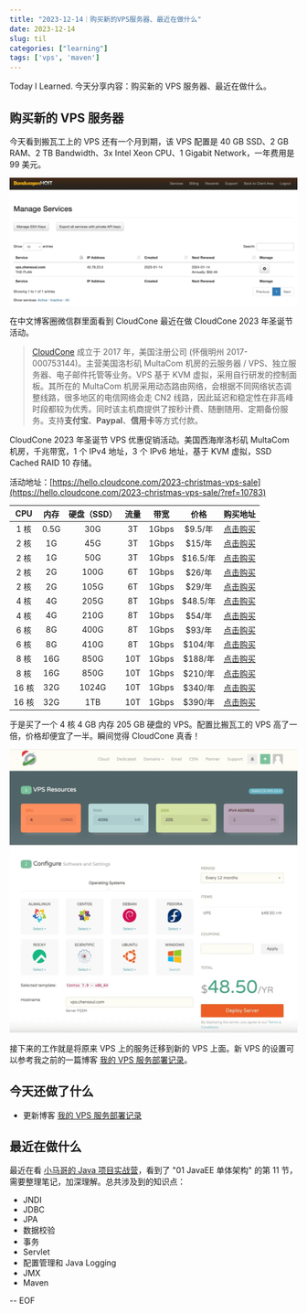 ```yaml
---
title: "2023-12-14｜购买新的VPS服务器、最近在做什么"
date: 2023-12-14
slug: til
categories: ["learning"]
tags: ['vps', 'maven']
---
```


Today I Learned. 今天分享内容：购买新的 VPS 服务器、最近在做什么。

## 购买新的 VPS 服务器

今天看到搬瓦工上的 VPS 还有一个月到期，该 VPS 配置是 40 GB SSD、2 GB RAM、2 TB Bandwidth、3x Intel Xeon CPU、1 Gigabit Network，一年费用是 99 美元。

![bwg-vps-bill-2023](../../../static/images/bwg-vps-bill-2023.webp)

在中文博客圈微信群里面看到 CloudCone 最近在做 CloudCone 2023 年圣诞节活动。

> [CloudCone](https://app.cloudcone.com.cn/?ref=10783) 成立于 2017 年，美国注册公司 (怀俄明州 2017-000753144)。主营美国洛杉矶 MultaCom 机房的云服务器 / VPS、独立服务器、电子邮件托管等业务。VPS 基于 KVM 虚拟，采用自行研发的控制面板。其所在的 MultaCom 机房采用动态路由网络，会根据不同网络状态调整线路，很多地区的电信网络会走 CN2 线路，因此延迟和稳定性在非高峰时段都较为优秀。同时该主机商提供了按秒计费、随删随用、定期备份服务。支持**支付宝**、**Paypal**、**信用卡**等方式付款。

CloudCone 2023 年圣诞节 VPS 优惠促销活动。美国西海岸洛杉矶 MultaCom 机房，千兆带宽，1 个 IPv4 地址，3 个 IPv6 地址，基于 KVM 虚拟，SSD Cached RAID 10 存储。

活动地址：[https://hello.cloudcone.com/2023-christmas-vps-sale](https://hello.cloudcone.com/2023-christmas-vps-sale/?ref=10783)

|  CPU  | 内存 | 硬盘（SSD） | 流量 | 带宽  |   价格   |                                         购买地址                                         |
| :---: | :--: | :---------: | :--: | :---: | :------: | :--------------------------------------------------------------------------------------: |
| 1 核  | 0.5G |     30G     |  3T  | 1Gbps | $9.5/年  | [点击购买](https://app.cloudcone.com.cn/vps/220/create?ref=10783&token=xmas-cs-vps-23-1) |
| 2 核  |  1G  |     45G     |  3T  | 1Gbps |  $15/年  | [点击购买](https://app.cloudcone.com.cn/vps/221/create?ref=10783&token=xmas-cs-vps-23-2) |
| 2 核  |  1G  |     50G     |  3T  | 1Gbps | $16.5/年 |  [点击购买](https://app.cloudcone.com.cn/vps/212/create?ref=10783&token=xmas-vps-23-1)   |
| 2 核  |  2G  |    100G     |  6T  | 1Gbps |  $26/年  | [点击购买](https://app.cloudcone.com.cn/vps/222/create?ref=10783&token=xmas-cs-vps-23-3) |
| 2 核  |  2G  |    105G     |  6T  | 1Gbps |  $29/年  |  [点击购买](https://app.cloudcone.com.cn/vps/213/create?ref=10783&token=xmas-vps-23-2)   |
| 4 核  |  4G  |    205G     |  8T  | 1Gbps | $48.5/年 | [点击购买](https://app.cloudcone.com.cn/vps/223/create?ref=10783&token=xmas-cs-vps-23-4) |
| 4 核  |  4G  |    210G     |  8T  | 1Gbps |  $54/年  |  [点击购买](https://app.cloudcone.com.cn/vps/214/create?ref=10783&token=xmas-vps-23-3)   |
| 6 核  |  8G  |    400G     |  8T  | 1Gbps |  $93/年  | [点击购买](https://app.cloudcone.com.cn/vps/224/create?ref=10783&token=xmas-cs-vps-23-5) |
| 6 核  |  8G  |    410G     |  8T  | 1Gbps | $104/年  | [点击购买](https://app.cloudcone.com.cn/vps/215/create?ref=10783&token=xmas-cs-vps-23-4) |
| 8 核  | 16G  |    850G     | 10T  | 1Gbps | $188/年  | [点击购买](https://app.cloudcone.com.cn/vps/225/create?ref=10783&token=xmas-cs-vps-23-6) |
| 8 核  | 16G  |    850G     | 10T  | 1Gbps | $210/年  |  [点击购买](https://app.cloudcone.com.cn/vps/216/create?ref=10783&token=xmas-vps-23-5)   |
| 16 核 | 32G  |    1024G    | 10T  | 1Gbps | $340/年  | [点击购买](https://app.cloudcone.com.cn/vps/226/create?ref=10783&token=xmas-cs-vps-23-7) |
| 16 核 | 32G  |     1TB     | 10T  | 1Gbps | $390/年  |  [点击购买](https://app.cloudcone.com.cn/vps/217/create?ref=10783&token=xmas-vps-23-6)   |

于是买了一个 4 核 4 GB 内存 205 GB 硬盘的 VPS。配置比搬瓦工的 VPS 高了一倍，价格却便宜了一半。瞬间觉得 CloudCone 真香！

![cloudcone-vps-bill](../../../static/images/cloudcone-vps-bill.webp)

接下来的工作就是将原来 VPS 上的服务迁移到新的 VPS 上面。新 VPS 的设置可以参考我之前的一篇博客 [我的 VPS 服务部署记录](https://blog.chensoul.cc/posts/2023/01/25/notes-about-deploy-services-in-vps/)。


## 今天还做了什么

- 更新博客 [我的 VPS 服务部署记录](https://blog.chensoul.cc/posts/2023/01/25/notes-about-deploy-services-in-vps/)

## 最近在做什么

最近在看 [小马哥的 Java 项目实战营](https://u.geekbang.org/subject/java2nd)，看到了 "01 JavaEE 单体架构" 的第 11 节，需要整理笔记，加深理解。总共涉及到的知识点：

- JNDI
- JDBC
- JPA
- 数据校验
- 事务
- Servlet
- 配置管理和 Java Logging
- JMX
- Maven

-- EOF
